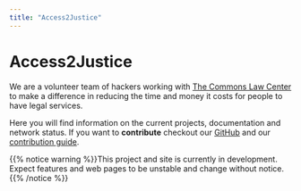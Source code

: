 ```yaml
---
title: "Access2Justice"
---
```


# Access2Justice

We are a volunteer team of hackers working with [The Commons Law Center](https://thecommonslawcenter.org) to make a difference in reducing the time and money it costs for people to have legal services.

Here you will find information on the current projects, documentation and network status. If you want to **contribute** checkout our [GitHub](https://github.com/CodeForPortland/access2justicePDX/) and our [contribution guide](https://github.com/CodeForPortland/access2justicePDX/).

{{% notice warning %}}This project and site is currently in development. Expect features and web pages to be unstable and change without notice.
{{% /notice %}}


